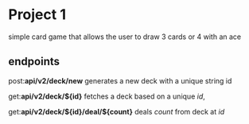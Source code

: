 # Project 1
simple card game that allows the user to draw 3 cards or 4 with an ace

## endpoints
post:**api/v2/deck/new** generates a new deck with a unique string id

get:**api/v2/deck/${id}** fetches a deck based on a unique *id*, 

get:**api/v2/deck/\${id}/deal/\${count}** deals *count* from deck at *id*

